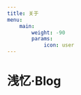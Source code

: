 ```yaml
---
title: 关于
menu:
    main: 
        weight: -90
        params:
            icon: user
---
```

# 浅忆·Blog
